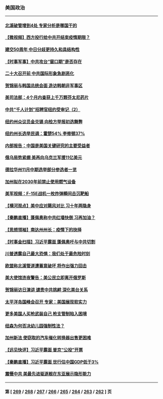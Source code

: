 ### 美国政治
---
#### [北溪破管增到4处 专家分析是哪国干的](../../pages/ncid1078159/n13835543.md) 
#### [【微视频】西方投行给中共开结束疫情期限？](../../pages/ncid1078159/n13834827.md) 
#### [建交50周年 中日分歧更持久和具结构性](../../pages/ncid1078159/n13835405.md) 
#### [【时事军事】中共攻台“窗口期”是否存在](../../pages/ncid1078159/n13835095.md) 
#### [二十大召开前 中共国际形象急剧恶化](../../pages/ncid1078159/n13835240.md) 
#### [贺锦丽与韩国总统会面 造访韩朝非军事区](../../pages/ncid1078159/n13835204.md) 
#### [美司法部：4个月内查获上千万颗芬太尼药片](../../pages/ncid1078159/n13835129.md) 
#### [中共“千人计划”招聘官纽约受审记（2）](../../pages/ncid1078159/n13835044.md) 
#### [纽约州众议员金兑锡 向检方举报初选舞弊](../../pages/ncid1078159/n13835039.md) 
#### [纽约州长选举民调：霍楚54% 李修顿37%](../../pages/ncid1078159/n13835001.md) 
#### [内部报告：中国是美国关键研究的主要受益者](../../pages/ncid1078159/n13834984.md) 
#### [俄乌局势紧绷 美再向乌克兰军援11亿美元](../../pages/ncid1078159/n13834765.md) 
#### [德拉华州11月中期选举部分参选者一览](../../pages/ncid1078159/n13834939.md) 
#### [加州拟在2030年前禁止使用燃气设备](../../pages/ncid1078159/n13834937.md) 
#### [美军视频：F-15E战机一枚炸弹瞬间击沉靶船](../../pages/ncid1078159/n13834672.md) 
#### [【横河观点】美中应对飓风对比 习十年两隐身](../../pages/ncid1078159/n13834804.md) 
#### [【秦鹏直播】蓬佩奥称中共红墙快倒 习再加油？](../../pages/ncid1078159/n13834822.md) 
#### [【思想领袖】南达州州长：疫情下的抉择](../../pages/ncid1078159/n13818244.md) 
#### [【时事金扫描】习近平露面 蓬佩奥吁与中共切割](../../pages/ncid1078159/n13833843.md) 
#### [川普透露自己最大恐惧：我们处于最危险时刻](../../pages/ncid1078159/n13834812.md) 
#### [欧盟称北溪管道遭蓄意破坏 将作出强力回击](../../pages/ncid1078159/n13834722.md) 
#### [美大使馆连夜警告：美公民立即离开俄罗斯](../../pages/ncid1078159/n13834618.md) 
#### [贺锦丽访日演讲 谴责中共挑衅 深化美台关系](../../pages/ncid1078159/n13834465.md) 
#### [太平洋岛国峰会召开 专家：美国展现软实力](../../pages/ncid1078159/n13834401.md) 
#### [更多美国人买枪武装自己 枪支管制陷入困境](../../pages/ncid1078159/n13834048.md) 
#### [纽森为何否决幼儿园强制性法？](../../pages/ncid1078159/n13834127.md) 
#### [加州新法 使窃取的汽车催化转换器出售更困难](../../pages/ncid1078159/n13834122.md) 
#### [【远见快评】习近平露面 普京“公投”开票](../../pages/ncid1078159/n13834003.md) 
#### [【秦鹏直播】习近平露面 世行估中国GDP低于3%](../../pages/ncid1078159/n13834000.md) 
#### [震慑中共 美最先进驱逐舰在东亚展示隐形能力](../../pages/ncid1078159/n13833918.md) 

---
#### 第 [ [269](./269.md) / [268](./268.md) / [267](./267.md) / [266](./266.md) / [265](./265.md) / [264](./264.md) / [263](./263.md) / [262](./262.md) ] 页
